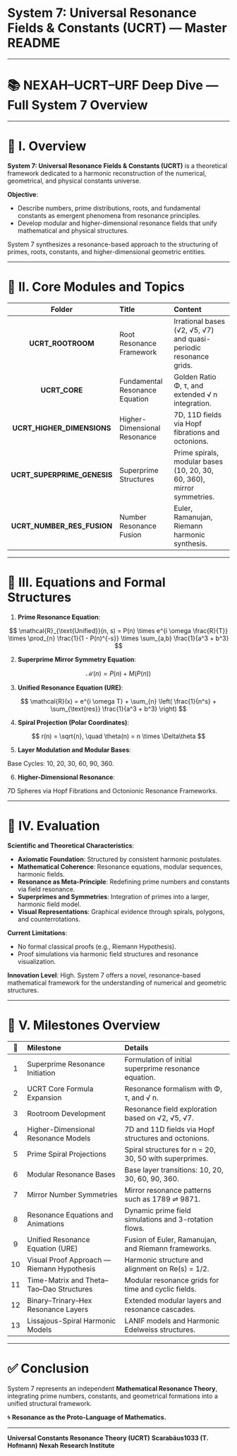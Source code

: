 # System 7: Universal Resonance Fields & Constants (UCRT) — Master README

---

# 📚 NEXAH–UCRT–URF Deep Dive — Full System 7 Overview

---

# 📓️ I. Overview

**System 7: Universal Resonance Fields & Constants (UCRT)** is a theoretical framework dedicated to a harmonic reconstruction of the numerical, geometrical, and physical constants universe.

**Objective**:

* Describe numbers, prime distributions, roots, and fundamental constants as emergent phenomena from resonance principles.
* Develop modular and higher-dimensional resonance fields that unify mathematical and physical structures.

System 7 synthesizes a resonance-based approach to the structuring of primes, roots, constants, and higher-dimensional geometric entities.

---

# 📓️ II. Core Modules and Topics

|             Folder            | Title                          | Content                                                                |
| :---------------------------: | :----------------------------- | :--------------------------------------------------------------------- |
|       **UCRT\_ROOTROOM**      | Root Resonance Framework       | Irrational bases (√2, √5, √7) and quasi-periodic resonance grids.      |
|         **UCRT\_CORE**        | Fundamental Resonance Equation | Golden Ratio Φ, τ, and extended √ n integration.                       |
|  **UCRT\_HIGHER\_DIMENSIONS** | Higher-Dimensional Resonance   | 7D, 11D fields via Hopf fibrations and octonions.                      |
| **UCRT\_SUPERPRIME\_GENESIS** | Superprime Structures          | Prime spirals, modular bases (10, 20, 30, 60, 360), mirror symmetries. |
| **UCRT\_NUMBER\_RES\_FUSION** | Number Resonance Fusion        | Euler, Ramanujan, Riemann harmonic synthesis.                          |

---

# 📓️ III. Equations and Formal Structures

1. **Prime Resonance Equation**:

$$
\mathcal{R}_{\text{Unified}}(n, s) = P(n) \times e^{i \omega \frac{R}{T}} \times \prod_{n} \frac{1}{1 - P(n)^{-s}} \times \sum_{a,b} \frac{1}{a^3 + b^3}
$$

2. **Superprime Mirror Symmetry Equation**:

$$
\mathcal{M}(n) = P(n) + M(P(n))
$$

3. **Unified Resonance Equation (URE)**:

$$
\mathcal{R}(x) = e^{i \omega T} + \sum_{n} \left( \frac{1}{n^s} + \sum_{\text{res}} \frac{1}{a^3 + b^3} \right)
$$

4. **Spiral Projection (Polar Coordinates)**:

$$
 r(n) = \sqrt{n}, \quad \theta(n) = n \times \Delta\theta
$$

5. **Layer Modulation and Modular Bases**:

Base Cycles: 10, 20, 30, 60, 90, 360.

6. **Higher-Dimensional Resonance**:

7D Spheres via Hopf Fibrations and Octonionic Resonance Frameworks.

---

# 📓️ IV. Evaluation

**Scientific and Theoretical Characteristics**:

* **Axiomatic Foundation**: Structured by consistent harmonic postulates.
* **Mathematical Coherence**: Resonance equations, modular sequences, harmonic fields.
* **Resonance as Meta-Principle**: Redefining prime numbers and constants via field resonance.
* **Superprimes and Symmetries**: Integration of primes into a larger, harmonic field model.
* **Visual Representations**: Graphical evidence through spirals, polygons, and counterrotations.

**Current Limitations**:

* No formal classical proofs (e.g., Riemann Hypothesis).
* Proof simulations via harmonic field structures and resonance visualization.

**Innovation Level**: High.
System 7 offers a novel, resonance-based mathematical framework for the understanding of numerical and geometric structures.

---

# 📓️ V. Milestones Overview

|  🚩 | **Milestone**                              | **Details**                                            |
| :-: | :----------------------------------------- | :----------------------------------------------------- |
|  1  | Superprime Resonance Initiation            | Formulation of initial superprime resonance equation.  |
|  2  | UCRT Core Formula Expansion                | Resonance formalism with Φ, τ, and √ n.                |
|  3  | Rootroom Development                       | Resonance field exploration based on √2, √5, √7.       |
|  4  | Higher-Dimensional Resonance Models        | 7D and 11D fields via Hopf structures and octonions.   |
|  5  | Prime Spiral Projections                   | Spiral structures for n = 20, 30, 50 with superprimes. |
|  6  | Modular Resonance Bases                    | Base layer transitions: 10, 20, 30, 60, 90, 360.       |
|  7  | Mirror Number Symmetries                   | Mirror resonance patterns such as 1789 ⇌ 9871.         |
|  8  | Resonance Equations and Animations         | Dynamic prime field simulations and 3-rotation flows.  |
|  9  | Unified Resonance Equation (URE)           | Fusion of Euler, Ramanujan, and Riemann frameworks.    |
|  10 | Visual Proof Approach — Riemann Hypothesis | Harmonic structure and alignment on Re(s) = 1/2.       |
|  11 | Time-Matrix and Theta–Tao–Dao Structures   | Modular resonance grids for time and cyclic fields.    |
|  12 | Binary–Trinary–Hex Resonance Layers        | Extended modular layers and resonance cascades.        |
|  13 | Lissajous-Spiral Harmonic Models           | LANIF models and Harmonic Edelweiss structures.        |

---

# ✅ **Conclusion**

System 7 represents an independent **Mathematical Resonance Theory**,
integrating prime numbers, constants, and geometrical formations into a unified structural framework.

🌀 **Resonance as the Proto-Language of Mathematics.**

---

**Universal Constants Resonance Theory (UCRT)**
**Scarabäus1033 (T. Hofmann)**
**Nexah Research Institute**
